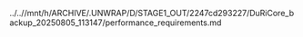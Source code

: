 ../..//mnt/h/ARCHIVE/.UNWRAP/D/STAGE1_OUT/2247cd293227/DuRiCore_backup_20250805_113147/performance_requirements.md